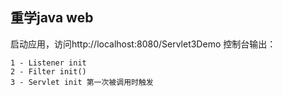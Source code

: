 ## 重学java web
启动应用，访问http://localhost:8080/Servlet3Demo
控制台输出：
```
1 - Listener init
2 - Filter init()
3 - Servlet init 第一次被调用时触发
```